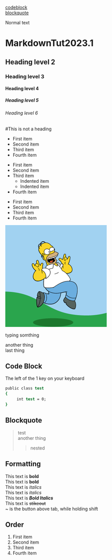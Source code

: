 
[codeblock](#Code-Block) <br>
[blockquote](#Blockquote)

Normal text
# MarkdownTut2023.1
## Heading level 2
### Heading level 3
#### Heading level 4
##### Heading level 5
###### Heading level 6
#This is not a heading


- First item
- Second item
- Third item
- Fourth item

* First item
* Second item
* Third item
	* Indented item
	* Indented item
* Fourth item

+ First item
+ Second item
+ Third item
+ Fourth item

![Happy gif](./Images/Happy.gif)

<p>typing somthing</p>
another thing<br>
last thing

## Code Block

The left of the 1 key on your keyboard
``` csh
public class test
{
	 int test = 0;
}
```

## Blockquote

> test <br>
> another thing
>> nested

## Formatting

This text is **bold** <br>
This text is __bold__ <br>
This text is *italics* <br>
This text is _italics_ <br>
This text is ***Bold Italics*** <br>
This text is ~~stikeout~~ <br>
~ is the button above tab, while holding shift

## Order

<ol>
	<li>First item</li>
	<li>Second item</li>
	<li>Third item</li>
	<li>Fourth item</li>
</ol>

